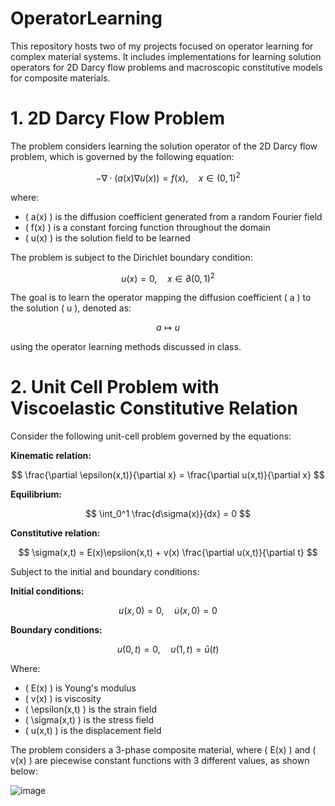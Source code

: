 # OperatorLearning
This repository hosts two of my projects focused on operator learning for complex material systems. It includes implementations for learning solution operators for 2D Darcy flow problems and macroscopic constitutive models for composite materials. 

# 1. 2D Darcy Flow Problem

The problem considers learning the solution operator of the 2D Darcy flow problem, which is governed by the following equation:

$$
-\nabla \cdot (a(x) \nabla u(x)) = f(x), \quad x \in (0,1)^2
$$

where:
- \( a(x) \) is the diffusion coefficient generated from a random Fourier field
- \( f(x) \) is a constant forcing function throughout the domain
- \( u(x) \) is the solution field to be learned

The problem is subject to the Dirichlet boundary condition:

$$
u(x) = 0, \quad x \in \partial(0,1)^2
$$

The goal is to learn the operator mapping the diffusion coefficient \( a \) to the solution \( u \), denoted as:

$$
a \mapsto u
$$

using the operator learning methods discussed in class.

# 2. Unit Cell Problem with Viscoelastic Constitutive Relation

Consider the following unit-cell problem governed by the equations:

**Kinematic relation:**

$$
\frac{\partial \epsilon(x,t)}{\partial x} = \frac{\partial u(x,t)}{\partial x}
$$

**Equilibrium:**

$$
\int_0^1 \frac{d\sigma(x)}{dx} = 0
$$

**Constitutive relation:**

$$
\sigma(x,t) = E(x)\epsilon(x,t) + v(x) \frac{\partial u(x,t)}{\partial t}
$$

Subject to the initial and boundary conditions:

**Initial conditions:**

$$
u(x,0) = 0, \quad \dot{u}(x,0) = 0
$$

**Boundary conditions:**

$$
u(0,t) = 0, \quad u(1,t) = \bar{u}(t)
$$

Where:
- \( E(x) \) is Young's modulus
- \( v(x) \) is viscosity
- \( \epsilon(x,t) \) is the strain field
- \( \sigma(x,t) \) is the stress field
- \( u(x,t) \) is the displacement field

The problem considers a 3-phase composite material, where \( E(x) \) and \( v(x) \) are piecewise constant functions with 3 different values, as shown below:

![image](https://github.com/PritRaj1/OperatorLearning/assets/77790119/e4e022cc-866d-4dbb-9448-521f2c81c117)


